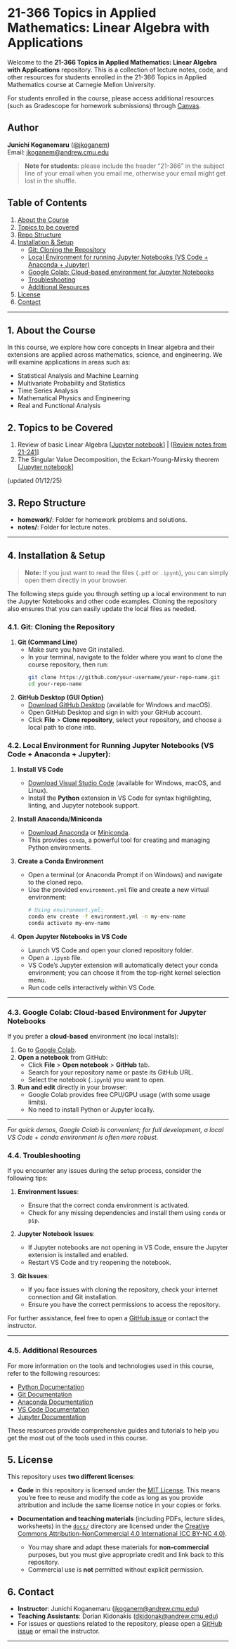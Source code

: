 # 21-366 Topics in Applied Mathematics: Linear Algebra with Applications



Welcome to the **21-366 Topics in Applied Mathematics: Linear Algebra with Applications** repository. This is a collection of lecture notes, code, and other resources for students enrolled in the 21-366 Topics in Applied Mathematics course at Carnegie Mellon University.

For students enrolled in the course, please access additional resources (such as Gradescope for homework submissions) through [Canvas](https://canvas.cmu.edu/courses/45778).


## Author

**Junichi Koganemaru** ([@jkoganem](https://github.com/jkoganem))  
Email: [jkoganem@andrew.cmu.edu](mailto:jkoganem@andrew.cmu.edu)  

> **Note for students:** please include the header “21-366” in the subject line of your email when you email me, otherwise your email might get lost in the shuffle.
## Table of Contents

1. [About the Course](#1-about-the-course)
2. [Topics to be covered](#2-topics-to-be-covered)
3. [Repo Structure](#3-repo-structure)
4. [Installation & Setup](#4-installation--setup)
    - [Git: Cloning the Repository](#41-git-cloning-the-repository)
    - [Local Environment for running Jupyter Notebooks (VS Code + Anaconda + Jupyter)](#42-local-environment-for-running-jupyter-notebooks-vs-code--anaconda--jupyter)
    - [Google Colab: Cloud-based environment for Jupyter Notebooks](#43-google-colab-cloud-based-environment-for-jupyter-notebooks)
    - [Troubleshooting](#44-troubleshooting)
    - [Additional Resources](#45-additional-resources)
5. [License](#5-license)
6. [Contact](#6-contact)

---

## 1. About the Course

In this course, we explore how core concepts in linear algebra and their extensions are applied across mathematics, science, and engineering. We will examine applications in areas such as:

* Statistical Analysis and Machine Learning
* Multivariate Probability and Statistics
* Time Series Analysis
* Mathematical Physics and Engineering
* Real and Functional Analysis



## 2. Topics to be Covered 

1. Review of basic Linear Algebra [[Jupyter notebook](./notes/01-Review.ipynb)] | [[Review notes from 21-241](./notes/Review%20notes%20from%2021-241.pdf)]
2. The Singular Value Decomposition, the Eckart-Young-Mirsky theorem [[Jupyter notebook](./notes/02-SVD.ipynb)]

(updated 01/12/25)

## 3. Repo Structure

- **homework/**: Folder for homework problems and solutions.
- **notes/**: Folder for lecture notes. 



---

## 4. Installation & Setup

> **Note:** If you just want to read the files (`.pdf` or `.ipynb`), you can simply open them directly in your browser. 

The following steps guide you through setting up a local environment to run the Jupyter Notebooks and other code examples. Cloning the repository also ensures that you can easily update the local files as needed.

### 4.1. Git: Cloning the Repository

1. **Git (Command Line)**  
    - Make sure you have Git installed.  
    - In your terminal, navigate to the folder where you want to clone the course repository, then run:
      ```bash
      git clone https://github.com/your-username/your-repo-name.git
      cd your-repo-name
      ```
2. **GitHub Desktop (GUI Option)**  
    - [Download GitHub Desktop](https://desktop.github.com/) (available for Windows and macOS).  
    - Open GitHub Desktop and sign in with your GitHub account.  
    - Click **File** > **Clone repository**, select your repository, and choose a local path to clone into.

### 4.2. Local Environment for Running Jupyter Notebooks (VS Code + Anaconda + Jupyter): 

1. **Install VS Code**  
    - [Download Visual Studio Code](https://code.visualstudio.com/download) (available for Windows, macOS, and Linux).  
    - Install the **Python** extension in VS Code for syntax highlighting, linting, and Jupyter notebook support.

2. **Install Anaconda/Miniconda**  
    - [Download Anaconda](https://www.anaconda.com/products/individual) or [Miniconda](https://docs.conda.io/en/latest/miniconda.html).  
    - This provides `conda`, a powerful tool for creating and managing Python environments.

3. **Create a Conda Environment**  
    - Open a terminal (or Anaconda Prompt if on Windows) and navigate to the cloned repo.
    - Use the provided `environment.yml` file and create a new virtual environment:
      ```bash
      # Using environment.yml:
      conda env create -f environment.yml -n my-env-name
      conda activate my-env-name 
      ```
4. **Open Jupyter Notebooks in VS Code**  
    - Launch VS Code and open your cloned repository folder.
    - Open a `.ipynb` file.
    - VS Code’s Jupyter extension will automatically detect your conda environment; you can choose it from the top-right kernel selection menu.
    - Run code cells interactively within VS Code.

---

### 4.3. Google Colab: Cloud-based Environment for Jupyter Notebooks

If you prefer a **cloud-based** environment (no local installs):

1. Go to [Google Colab](https://colab.research.google.com/).
2. **Open a notebook** from GitHub:
    - Click **File** > **Open notebook** > **GitHub** tab.
    - Search for your repository name or paste its GitHub URL.
    - Select the notebook (`.ipynb`) you want to open.
3. **Run and edit** directly in your browser:
    - Google Colab provides free CPU/GPU usage (with some usage limits).
    - No need to install Python or Jupyter locally.

---

*For quick demos, Google Colab is convenient; for full development, a local VS Code + conda environment is often more robust.*  

### 4.4. Troubleshooting

If you encounter any issues during the setup process, consider the following tips:

1. **Environment Issues**:
     - Ensure that the correct conda environment is activated.
     - Check for any missing dependencies and install them using `conda` or `pip`.

2. **Jupyter Notebook Issues**:
     - If Jupyter notebooks are not opening in VS Code, ensure the Jupyter extension is installed and enabled.
     - Restart VS Code and try reopening the notebook.

3. **Git Issues**:
     - If you face issues with cloning the repository, check your internet connection and Git installation.
     - Ensure you have the correct permissions to access the repository.

For further assistance, feel free to open a [GitHub issue](../../issues) or contact the instructor.

---

### 4.5. Additional Resources

For more information on the tools and technologies used in this course, refer to the following resources:

- [Python Documentation](https://docs.python.org/3/)
- [Git Documentation](https://git-scm.com/doc)
- [Anaconda Documentation](https://docs.anaconda.com/)
- [VS Code Documentation](https://code.visualstudio.com/docs)
- [Jupyter Documentation](https://jupyter.org/documentation)

These resources provide comprehensive guides and tutorials to help you get the most out of the tools used in this course.



## 5. License

This repository uses **two different licenses**:

- **Code** in this repository is licensed under the [MIT License](LICENSE). This means you’re free to reuse and modify the code as long as you provide attribution and include the same license notice in your copies or forks.

- **Documentation and teaching materials** (including PDFs, lecture slides, worksheets) in the [`docs/`](docs) directory are licensed under the [Creative Commons Attribution-NonCommercial 4.0 International (CC BY-NC 4.0)](LICENSE-docs.md).  
  - You may share and adapt these materials for **non-commercial** purposes, but you must give appropriate credit and link back to this repository.  
  - Commercial use is **not** permitted without explicit permission.


## 6. Contact

- **Instructor**: Junichi Koganemaru (jkoganem@andrew.cmu.edu)
- **Teaching Assistants**: Dorian Kidonakis (dkidonak@andrew.cmu.edu)
- For issues or questions related to the repository, please open a [GitHub issue](../../issues) or email the instructor.

---